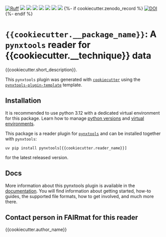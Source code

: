 [![Ruff](https://img.shields.io/endpoint?url=https://raw.githubusercontent.com/astral-sh/ruff/main/assets/badge/v2.json)](https://github.com/astral-sh/ruff)
![](https://github.com/FAIRmat-NFDI/{{cookiecutter.__package_name}}/actions/workflows/pytest.yml/badge.svg)
![](https://github.com/FAIRmat-NFDI/{{cookiecutter.__package_name}}/actions/workflows/pylint.yml/badge.svg)
![](https://github.com/FAIRmat-NFDI/{{cookiecutter.__package_name}}/actions/workflows/publish.yml/badge.svg)
![](https://img.shields.io/pypi/pyversions/{{cookiecutter.__package_name}})
![](https://img.shields.io/pypi/l/{{cookiecutter.__package_name}})
![](https://img.shields.io/pypi/v/{{cookiecutter.__package_name}})
![](https://coveralls.io/repos/github/FAIRmat-NFDI/{{cookiecutter.__package_name}}/badge.svg?branch=main)
{%- if cookiecutter.zenodo_record %}
[![DOI](https://zenodo.org/badge/759916501.svg)](https://doi.org/10.5281/zenodo.{{cookiecutter.zenodo_record}})
{%- endif %}

# `{{cookiecutter.__package_name}}`: A `pynxtools` reader for {{cookiecutter.__technique}} data

{{cookiecutter.short_description}}.

This `pynxtools` plugin was generated with [`cookiecutter`](https://github.com/cookiecutter/cookiecutter) using the [`pynxtools-plugin-template`](https://github.com/FAIRmat-NFDI/`pynxtools-plugin-template) template.

## Installation

It is recommended to use python 3.12 with a dedicated virtual environment for this package.
Learn how to manage [python versions](https://github.com/pyenv/pyenv) and
[virtual environments](https://realpython.com/python-virtual-environments-a-primer/).

This package is a reader plugin for [`pynxtools`](https://github.com/FAIRmat-NFDI/pynxtools) and can be installed together with `pynxtools`:

```shell
uv pip install pynxtools[{{cookiecutter.reader_name}}]
```

for the latest released version.

## Docs

More information about this pynxtools plugin is available in the [documentation](https://fairmat-nfdi.github.io/{{cookiecutter.__package_name}}/). You will find information about getting started, how-to guides, the supported file formats, how to get involved, and much more there.

## Contact person in FAIRmat for this reader

{{cookiecutter.author_name}}

<!-- ## How to cite this work -->
